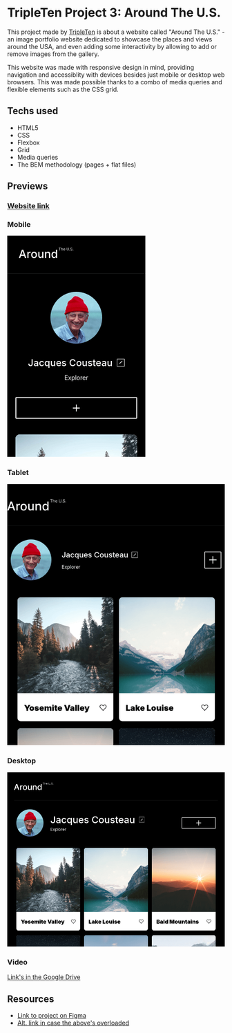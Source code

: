 # TripleTen Project 3: Around The U.S.

This project made by [TripleTen](https://tripleten.co.il) is about a website called "Around The U.S." - an image portfolio website dedicated to showcase the places and views around the USA, and even adding some interactivity by allowing to add or remove images from the gallery.

This website was made with responsive design in mind, providing navigation and accessiblity with devices besides just mobile or desktop web browsers. This was made possible thanks to a combo of media queries and flexible elements such as the CSS grid.

## Techs used

- HTML5
- CSS
- Flexbox
- Grid
- Media queries
- The BEM methodology (pages + flat files)

## Previews

### [Website link](https://pragmaticLudusian.github.io/se_project_aroundtheus)

### Mobile

![mobile view](images/demo/screenshot_320.png "Mobile view")

### Tablet

![tablet view](images/demo/screenshot_640.png "Tablet view")

### Desktop

![desktop view](images/demo/screenshot_960.png "Desktop view")

### Video

[Link's in the Google Drive](https://drive.google.com/file/d/15dxpdWaq9NFDU2au3w3Y2PKEp8nig48a/view?usp=drive_link)

## Resources

- [Link to project on Figma](https://www.figma.com/file/Es8zZP3ARGH9JGcw60i3OD/Sprint-3_-Around-the-US?node-id=6432%3A147&t=7oYKsnPJeNJQDFCB-1)
- [Alt. link in case the above's overloaded](https://www.figma.com/file/ii4xxsJ0ghevUOcssTlHZv/Sprint-3%3A-Around-the-US?node-id=0%3A1)

